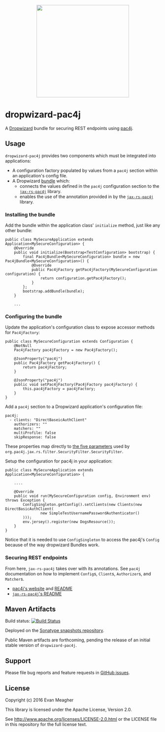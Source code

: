 <p align="center">
  <img src="https://pac4j.github.io/pac4j/img/logo-dropwizard.png" width="300" />
</p>

# dropwizard-pac4j

A [Dropwizard](http://www.dropwizard.io/) bundle for securing REST endpoints
using [pac4j](http://www.pac4j.org/).

## Usage

`dropwizard-pac4j` provides two components which must be integrated into
applications:

- A configuration factory populated by values from a `pac4j` section within an
  application's config file.
- A Dropwizard [bundle](http://www.dropwizard.io/1.0.2/docs/manual/core.html#bundles)
  which:
    - connects the values defined in the `pac4j` configuration section to the
      [`jax-rs-pac4j`](https://github.com/pac4j/jax-rs-pac4j/) library.
    - enables the use of the annotation provided in by the
      [`jax-rs-pac4j`](https://github.com/pac4j/jax-rs-pac4j/) library.

### Installing the bundle

Add the bundle within the application class' `initialize` method, just like any
other bundle:

    public class MySecureApplication extends Application<MySecureConfiguration> {
        @Override
        public void initialize(Bootstrap<TestConfiguration> bootstrap) {
            final Pac4jBundle<MySecureConfiguration> bundle = new Pac4jBundle<MySecureConfiguration>() {
                @Override
                public Pac4jFactory getPac4jFactory(MySecureConfiguration configuration) {
                    return configuration.getPac4jFactory();
                }
            };
            bootstrap.addBundle(bundle);
        }

        ...

### Configuring the bundle

Update the application's configuration class to expose accessor methods for
`Pac4jFactory`:

    public class MySecureConfiguration extends Configuration {
        @NotNull
        Pac4jFactory pac4jFactory = new Pac4jFactory();

        @JsonProperty("pac4j")
        public Pac4jFactory getPac4jFactory() {
            return pac4jFactory;
        }

        @JsonProperty("pac4j")
        public void setPac4jFactory(Pac4jFactory pac4jFactory) {
            this.pac4jFactory = pac4jFactory;
        }
    }

Add a `pac4j` section to a Dropwizard application's configuration file:

    pac4j:
      - clients: "DirectBaseicAuthClient"
        authorizers: ""
        matchers: ""
        multiProfile: false
        skipResponse: false

These properties map directly to
[the five parameters](https://github.com/pac4j/jax-rs-pac4j/#3-protect-urls-securityfilter)
used by `org.pac4j.jax.rs.filter.SecurityFilter.SecurityFilter`.

Setup the configuration for pac4j in your application:

    public class MySecureApplication extends Application<MySecureConfiguration> {

        ....

        @Override
        public void run(MySecureConfiguration config, Environment env) throws Exception {
            ConfigSingleton.getConfig().setClients(new Clients(new DirectBasicAuthClient(
                    new SimpleTestUsernamePasswordAuthenticator()
            )));
            env.jersey().register(new DogsResource());
        }
    }

Notice that it is needed to use `ConfigSingleton` to access the pac4j's `Config`
because of the way dropwizard Bundles work.

### Securing REST endpoints

From here, `jax-rs-pac4j` takes over with its annotations. See `pac4j`
documentation on how to implement `Config`s, `Client`s, `Authorizer`s, and `Matcher`s.

* [pac4j's website](http://www.pac4j.org) and
  [README](https://github.com/pac4j/pac4j)
* [`jax-rs-pac4j`'s README](https://github.com/pac4j/jax-rs-pac4j)

## Maven Artifacts

Build status: [![Build Status](https://travis-ci.org/pac4j/dropwizard-pac4j.png?branch=master)](https://travis-ci.org/pac4j/dropwizard-pac4j)

Deployed on the [Sonatype snapshots repository](https://oss.sonatype.org/content/repositories/snapshots/org/pac4j).

Public Maven artifacts are forthcoming, pending the release of an initial
stable version of `dropwizard-pac4j`.

## Support

Please file bug reports and feature requests in [GitHub issues](https://github.com/pac4j/dropwizard-pac4j/issues).

## License

Copyright (c) 2016 Evan Meagher

This library is licensed under the Apache License, Version 2.0.

See http://www.apache.org/licenses/LICENSE-2.0.html or the LICENSE
file in this repository for the full license text.
